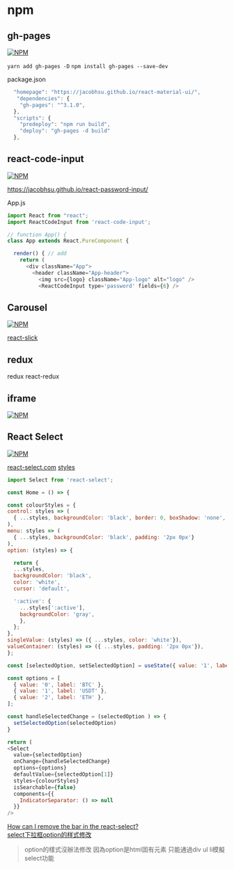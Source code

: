 # npm

## gh-pages

[![NPM](https://nodei.co/npm/gh-pages.png?downloads=true&stars=true)](https://nodei.co/npm/gh-pages/)

`yarn add gh-pages -D`
`npm install gh-pages --save-dev`

package.json

```js
  "homepage": "https://jacobhsu.github.io/react-material-ui/",
   "dependencies": {
    "gh-pages": "^3.1.0",
  },
  "scripts": {
    "predeploy": "npm run build",
    "deploy": "gh-pages -d build"
  },
```

## react-code-input

[![NPM](https://nodei.co/npm/react-code-input.png?downloads=true&stars=true)](https://nodei.co/npm/react-code-input/)

https://jacobhsu.github.io/react-password-input/

App.js

```js
import React from "react";
import ReactCodeInput from 'react-code-input';

// function App() {
class App extends React.PureComponent {

  render() { // add
    return (
      <div className="App">
        <header className="App-header">
          <img src={logo} className="App-logo" alt="logo" />
          <ReactCodeInput type='password' fields={6} />
```

## Carousel

[![NPM](https://nodei.co/npm/react-slick.png?downloads=true&stars=true)](https://nodei.co/npm/react-slick/)

[react-slick](https://react-slick.neostack.com/)

## redux

redux
react-redux

## iframe

[![NPM](https://nodei.co/npm/react-iframe-comm.png?downloads=true&stars=true)](https://nodei.co/npm/react-iframe-comm/)

## React Select

[![NPM](https://nodei.co/npm/react-select.png?downloads=true&stars=true)](https://nodei.co/npm/react-select/)


[react-select.com](https://react-select.com/) [styles](https://react-select.com/styles)

```js
import Select from 'react-select';

const Home = () => {

const colourStyles = {
control: styles => (
  { ...styles, backgroundColor: 'black', border: 0, boxShadow: 'none', width: "150px", fontSize: '18px'}
),
menu: styles => (
  { ...styles, backgroundColor: 'black', padding: '2px 0px'}
),
option: (styles) => {

  return {
  ...styles,
  backgroundColor: 'black',
  color: 'white',
  cursor: 'default',

  ':active': {
    ...styles[':active'],
    backgroundColor: 'gray',
    },
  };
},
singleValue: (styles) => ({ ...styles, color: 'white'}),
valueContainer: (styles) => ({ ...styles, padding: '2px 0px'}),
};

const [selectedOption, setSelectedOption] = useState({ value: '1', label: 'USDT' })

const options = [
  { value: '0', label: 'BTC' },
  { value: '1', label: 'USDT' },
  { value: '2', label: 'ETH' },
];

const handleSelectedChange = (selectedOption ) => {
  setSelectedOption(selectedOption)
}

return (
<Select
  value={selectedOption}
  onChange={handleSelectedChange}
  options={options}
  defaultValue={selectedOption[1]}
  styles={colourStyles}
  isSearchable={false}
  components={{
    IndicatorSeparator: () => null
  }}
/>
```

[How can I remove the bar in the react-select?](https://stackoverflow.com/questions/54047325/how-can-i-remove-the-bar-in-the-react-select)  
[select下拉框option的样式修改](https://www.shuzhiduo.com/A/A7zgK97Wz4/)
> option的樣式沒辦法修改 因為option是html固有元素 只能通過div ul li模擬select功能